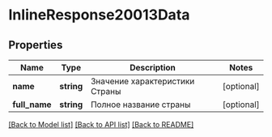 # InlineResponse20013Data

## Properties
Name | Type | Description | Notes
------------ | ------------- | ------------- | -------------
**name** | **string** | Значение характеристики Страны | [optional] 
**full_name** | **string** | Полное название страны | [optional] 

[[Back to Model list]](../../README.md#documentation-for-models) [[Back to API list]](../../README.md#documentation-for-api-endpoints) [[Back to README]](../../README.md)

